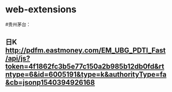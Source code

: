 # web-extensions

#贵州茅台：
## 日K http://pdfm.eastmoney.com/EM_UBG_PDTI_Fast/api/js?token=4f1862fc3b5e77c150a2b985b12db0fd&rtntype=6&id=6005191&type=k&authorityType=fa&cb=jsonp1540394926168